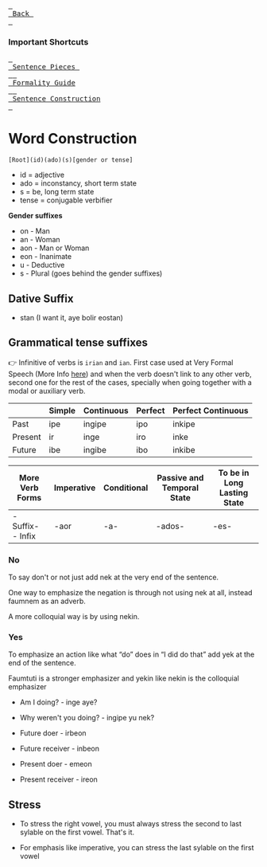 [<kbd> <br> Back <br> </kbd>][Back]

[Back]: https://metroman.me/en/balkeon/docs

### Important Shortcuts

[<kbd> <br> Sentence Pieces <br> </kbd>][StPs][<kbd> <br> Formality Guide <br> </kbd>][FmGi][<kbd> <br> Sentence Construction <br> </kbd>][SnCo]

[StPs]: https://metroman.me/en/balkeon/docs/instructions/sentencepieces
[FmGi]: https://metroman.me/en/balkeon/docs/instructions/formalityregister
[SnCo]: https://metroman.me/en/balkeon/docs/instructions/sentences

# Word Construction

`[Root](id)(ado)(s)[gender or tense]`
- id = adjective
- ado = inconstancy, short term state
- s = be, long term state
- tense = conjugable verbifier

**Gender suffixes**
- on - Man
- an - Woman
- aon - Man or Woman
- eon - Inanimate
- u - Deductive
- s - Plural (goes behind the gender suffixes)

## Dative Suffix
- stan (I want it, aye bolir eostan)

## Grammatical tense suffixes

👉 Infinitive of verbs is `irian` and `ian`. First case used at Very Formal Speech (More Info [here](https://metroman.me/en/balkeon/docs/instructions/formalityregister)) and when the verb doesn't link to any other verb, second one for the rest of the cases, specially when going together with a modal or auxiliary verb.

|         | Simple | Continuous | Perfect | Perfect Continuous |
| ------- | ------ | ---------- | ------- | ------------------ |
| Past    | ipe    | ingipe     | ipo     | inkipe             |
| Present | ir     | inge       | iro     | inke               |
| Future  | ibe    | ingibe     | ibo     | inkibe             |

| More Verb Forms       | Imperative | Conditional | Passive and Temporal State | To be in Long Lasting State |
| --------------------- | ---------- | ----------- | -------------------------- | --------------------------- |
| \- Suffix\- - Infix | \-aor      | \-a-        | \-ados-      | \-es-                       |

### No

To say don't or not just add nek at the very end of the sentence.

One way to emphasize the negation is through not using nek at all, instead faumnem as an adverb.

A more colloquial way is by using nekin.

### Yes

To emphasize an action like what “do” does in “I did do that” add yek at the end of the sentence.

Faumtuti is a stronger emphasizer and yekin like nekin is the colloquial emphasizer



- Am I doing? - inge aye?
- Why weren't you doing? - ingipe yu nek?

- Future doer - irbeon
- Future receiver - inbeon
- Present doer - emeon
- Present receiver - ireon

## Stress

- To stress the right vowel, you must always stress the second to last sylable on the first vowel. That's it.

- For emphasis like imperative, you can stress the last sylable on the first vowel
